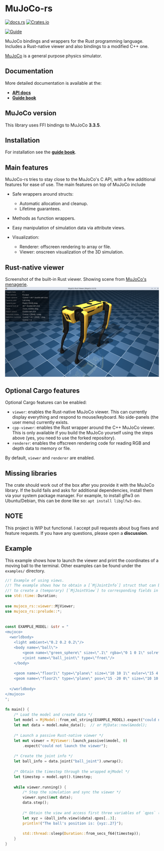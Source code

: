 # MuJoCo-rs
[![docs.rs](https://img.shields.io/docsrs/mujoco-rs/latest)](https://docs.rs/mujoco-rs)
[![Crates.io](https://img.shields.io/crates/v/mujoco-rs.svg)](https://crates.io/crates/mujoco-rs)

[![Guide](https://img.shields.io/badge/Documentation-green)](https://mujoco-rs.readthedocs.io/en/stable/)


MuJoCo bindings and wrappers for the Rust programming language. Includes a Rust-native viewer and also
bindings to a modified C++ one.

[MuJoCo](https://mujoco.org/) is a general purpose physics simulator.


## Documentation
More detailed documentation is available at the:
- [**API docs**](https://docs.rs/mujoco-rs)
- [**Guide book**](https://mujoco-rs.readthedocs.io/en/stable/)

## MuJoCo version
This library uses FFI bindings to MuJoCo **3.3.5**.

## Installation
For installation see the [**guide book**](https://mujoco-rs.readthedocs.io/en/stable/).

## Main features
MuJoCo-rs tries to stay close to the MuJoCo's C API, with a few additional features for ease of use.
The main features on top of MuJoCo include

- Safe wrappers around structs:
  
  - Automatic allocation and cleanup.
  - Lifetime guarantees.

- Methods as function wrappers.
- Easy manipulation of simulation data via attribute views.

- Visualization:

  - Renderer: offscreen rendering to array or file.
  - Viewer: onscreen visualization of the 3D simulation.



## Rust-native viewer
Screenshot of the built-in Rust viewer. Showing scene from [MuJoCo's menagerie](https://github.com/google-deepmind/mujoco_menagerie/tree/main/boston_dynamics_spot).
![](docs/img_common/viewer_spot.png)


## Optional Cargo features
Optional Cargo features can be enabled:
- ``viewer``: enables the Rust-native MuJoCo viewer. This can currently
                display everything and respond to mouse/keyboard. No side-panels (the user menu) currently exists.
- ``cpp-viewer``: enables the Rust wrapper around the C++ MuJoCo viewer. This is only available if you build the MuJoCo yourself using the steps above (yes, you need to use the forked repository).
- ``renderer``: enables the offscreen rendering code for reading RGB and depth data to memory or file.

By default, ``viewer`` and ``renderer`` are enabled.

## Missing libraries
The crate should work out of the box after you provide it with the MuJoCo library. If the build fails and asks
for additional dependencies, install them via your system package manager.
For example, to install glfw3 on Ubuntu/Debian, this can be done like so: ``apt install libglfw3-dev``.

## NOTE
This project is WIP but functional. I accept pull requests about bug fixes
and feature requests. If you have any questions, please open a **discussion**.

## Example
This example shows how to launch the viewer and print the coordinates
of a moving ball to the terminal.
Other examples can be found under the ``examples/`` directory.


```rust
//! Example of using views.
//! The example shows how to obtain a [`MjJointInfo`] struct that can be used
//! to create a (temporary) [`MjJointView`] to corresponding fields in [`MjData`].
use std::time::Duration;

use mujoco_rs::viewer::MjViewer;
use mujoco_rs::prelude::*;


const EXAMPLE_MODEL: &str = "
<mujoco>
  <worldbody>
    <light ambient=\"0.2 0.2 0.2\"/>
    <body name=\"ball\">
        <geom name=\"green_sphere\" size=\".1\" rgba=\"0 1 0 1\" solref=\"0.004 1.0\"/>
        <joint name=\"ball_joint\" type=\"free\"/>
    </body>

    <geom name=\"floor1\" type=\"plane\" size=\"10 10 1\" euler=\"15 4 0\" solref=\"0.004 1.0\"/>
    <geom name=\"floor2\" type=\"plane\" pos=\"15 -20 0\" size=\"10 10 1\" euler=\"-15 -4 0\" solref=\"0.004 1.0\"/>

  </worldbody>
</mujoco>
";

fn main() {
    /* Load the model and create data */
    let model = MjModel::from_xml_string(EXAMPLE_MODEL).expect("could not load the model");
    let mut data = model.make_data();  // or MjData::new(&model);

    /* Launch a passive Rust-native viewer */
    let mut viewer = MjViewer::launch_passive(&model, 0)
        .expect("could not launch the viewer");

    /* Create the joint info */
    let ball_info = data.joint("ball_joint").unwrap();

    /* Obtain the timestep through the wrapped mjModel */
    let timestep = model.opt().timestep;

    while viewer.running() {
        /* Step the simulation and sync the viewer */
        viewer.sync(&mut data);
        data.step();

        /* Obtain the view and access first three variables of `qpos` (x, y, z) */
        let xyz = &ball_info.view(&data).qpos[..3];
        println!("The ball's position is: {xyz:.2?}");

        std::thread::sleep(Duration::from_secs_f64(timestep));
    }
}
```
